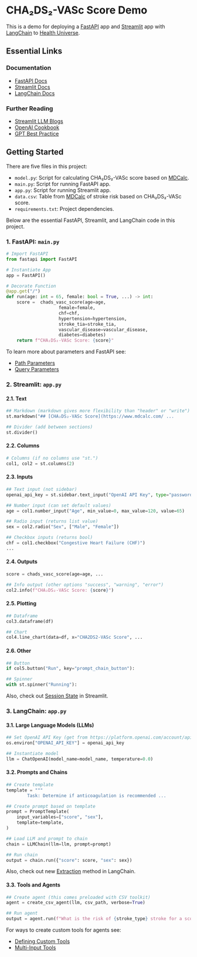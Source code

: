 # CHA₂DS₂-VASc Score Demo

This is a demo for deploying a [FastAPI](https://fastapi.tiangolo.com) app and [Streamlit](https://streamlit.io) app with [LangChain](https://langchain-langchain.vercel.app/docs/get_started/introduction.html) to [Health Universe](https://www.healthuniverse.com/).

## Essential Links

### Documentation
- [FastAPI Docs](https://fastapi.tiangolo.com)
- [Streamlit Docs](https://docs.streamlit.io)
- [LangChain Docs](https://python.langchain.com/en/latest/index.html)

### Further Reading
- [Streamlit LLM Blogs](https://blog.streamlit.io/tag/llms/)
- [OpenAI Cookbook](https://github.com/openai/openai-cookbook#prompting-guide)
- [GPT Best Practice](https://platform.openai.com/docs/guides/gpt-best-practices)

## Getting Started

There are five files in this project:

- `model.py`: Script for calculating CHA₂DS₂-VASc score based on [MDCalc](https://www.mdcalc.com/calc/801/cha2ds2-vasc-score-atrial-fibrillation-stroke-risk).
- `main.py`: Script for running FastAPI app.
- `app.py`: Script for running Streamlit app.
- `data.csv`: Table from [MDCalc](https://www.mdcalc.com/calc/801/cha2ds2-vasc-score-atrial-fibrillation-stroke-risk) of stroke risk based on CHA₂DS₂-VASc score.
- `requirements.txt`: Project dependencies.

Below are the essential FastAPI, Streamlit, and LangChain code in this project.

### 1. FastAPI: `main.py`

```python
# Import FastAPI
from fastapi import FastAPI
```

```python
# Instantiate App
app = FastAPI()
```

```python
# Decorate Function
@app.get("/")
def run(age: int = 65, female: bool = True, ...) -> int:
    score =  chads_vasc_score(age=age, 
                    female=female, 
                    chf=chf, 
                    hypertension=hypertension,
                    stroke_tia=stroke_tia, 
                    vascular_disease=vascular_disease, 
                    diabetes=diabetes)
    return f"CHA₂DS₂-VASc Score: {score}"
```

To learn more about parameters and FastAPI see:
- [Path Parameters](https://fastapi.tiangolo.com/tutorial/path-params/)
- [Query Parameters](https://fastapi.tiangolo.com/tutorial/query-params/)

### 2. Streamlit: `app.py`

#### 2.1. Text

```python
## Markdown (markdown gives more flexibility than "header" or "write")
st.markdown("## [CHA₂DS₂-VASc Score](https://www.mdcalc.com/ ...
```

```python
## Divider (add between sections)
st.divider()
```

#### 2.2. Columns

```python
# Columns (if no columns use "st.")
col1, col2 = st.columns(2)
```

#### 2.3. Inputs

```python
## Text input (not sidebar)
openai_api_key = st.sidebar.text_input("OpenAI API Key", type="password")
```

```python
## Number input (can set default values)
age = col1.number_input("Age", min_value=0, max_value=120, value=65)
```

```python
## Radio input (returns list value)
sex = col2.radio("Sex", ["Male", "Female"])
```

```python
## Checkbox inputs (returns bool)
chf = col1.checkbox("Congestive Heart Failure (CHF)")
...
```

#### 2.4. Outputs

```python
score = chads_vasc_score(age=age, ...

## Info output (other options "success", "warning", "error")
col2.info(f"CHA₂DS₂-VASc Score: {score}")
```

#### 2.5. Plotting

```python
## Dataframe
col3.dataframe(df)
```

```python
## Chart
col4.line_chart(data=df, x="CHA2DS2-VASc Score", ...
```

#### 2.6. Other

```python
## Button
if col5.button("Run", key="prompt_chain_button"):
```

```python
## Spinner
with st.spinner("Running"):
```

Also, check out [Session State](https://docs.streamlit.io/library/api-reference/session-state) in Streamlit.

### 3. LangChain: `app.py`

#### 3.1. Large Language Models (LLMs)

```python
## Set OpenAI API Key (get from https://platform.openai.com/account/api-keys)
os.environ["OPENAI_API_KEY"] = openai_api_key
```

```python
## Instantiate model
llm = ChatOpenAI(model_name=model_name, temperature=0.0)
```

#### 3.2. Prompts and Chains

```python
## Create template
template = """
        Task: Determine if anticoagulation is recommended ...
```
```python       
## Create prompt based on template
prompt = PromptTemplate(
    input_variables=["score", "sex"],
    template=template,
)
```

```python
## Load LLM and prompt to chain
chain = LLMChain(llm=llm, prompt=prompt)
```

```python
## Run chain
output = chain.run({"score": score, "sex": sex})
```

Also, check out new [Extraction](https://python.langchain.com/docs/modules/chains/additional/extraction) method in LangChain.

#### 3.3. Tools and Agents

```python
## Create agent (this comes preloaded with CSV toolkit)
agent = create_csv_agent(llm, csv_path, verbose=True)
```

```python
## Run agent
output = agent.run(f"What is the risk of {stroke_type} stroke for a score of {score}?")
```

For ways to create custom tools for agents see:

- [Defining Custom Tools](https://python.langchain.com/docs/modules/agents/tools/how_to/custom_tools)
- [Multi-Input Tools](https://python.langchain.com/docs/modules/agents/tools/how_to/multi_input_tool)